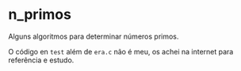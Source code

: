 # n_primos
Alguns algoritmos para determinar números primos.

O código en ``test`` além de ```era.c``` não é meu, os achei na internet para referência e estudo.
